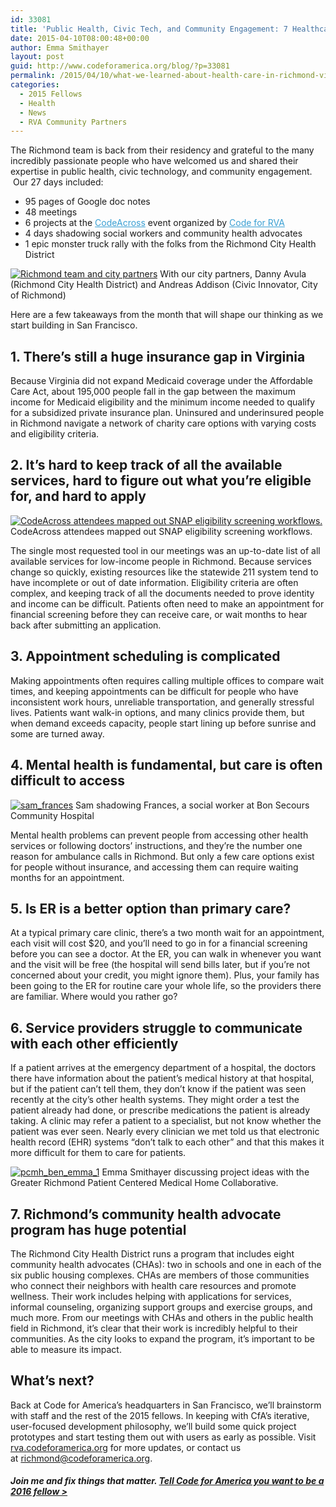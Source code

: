 ```yaml
---
id: 33081
title: 'Public Health, Civic Tech, and Community Engagement: 7 Healthcare Challenges in Richmond, VA'
date: 2015-04-10T08:00:48+00:00
author: Emma Smithayer
layout: post
guid: http://www.codeforamerica.org/blog/?p=33081
permalink: /2015/04/10/what-we-learned-about-health-care-in-richmond-virginia/
categories:
  - 2015 Fellows
  - Health
  - News
  - RVA Community Partners
---
```

The Richmond team is back from their residency and grateful to the many incredibly passionate people who have welcomed us and shared their expertise in public health, civic technology, and community engagement.  Our 27 days included:

  * 95 pages of Google doc notes
  * 48 meetings
  * 6 projects at the <a style="color: #399fd3;" href="http://www.codeforamerica.org/events/codeacross-2015/">CodeAcross</a> event organized by <a style="color: #399fd3;" href="http://www.codeforrva.org/">Code for RVA</a>
  * 4 days shadowing social workers and community health advocates
  * 1 epic monster truck rally with the folks from the Richmond City Health District

[<img class="size-full wp-image-33075" src="http://www.codeforamerica.org/blog/wp-content/uploads/2015/04/rva_the_team_1.jpg" alt="Richmond team and city partners" />](http://www.codeforamerica.org/blog/wp-content/uploads/2015/04/rva_the_team_1.jpg) With our city partners, Danny Avula (Richmond City Health District) and Andreas Addison (Civic Innovator, City of Richmond)

Here are a few takeaways from the month that will shape our thinking as we start building in San Francisco.

## 1. There’s still a huge insurance gap in Virginia

Because Virginia did not expand Medicaid coverage under the Affordable Care Act, about 195,000 people fall in the gap between the maximum income for Medicaid eligibility and the minimum income needed to qualify for a subsidized private insurance plan. Uninsured and underinsured people in Richmond navigate a network of charity care options with varying costs and eligibility criteria.

## 2. It’s hard to keep track of all the available services, hard to figure out what you’re eligible for, and hard to apply

[<img class="wp-image-33089 size-full" src="http://www.codeforamerica.org/blog/wp-content/uploads/2015/04/flowchart_codeacross_1.jpg" alt="CodeAcross attendees mapped out SNAP eligibility screening workflows." />](http://www.codeforamerica.org/blog/wp-content/uploads/2015/04/flowchart_codeacross_1.jpg) CodeAcross attendees mapped out SNAP eligibility screening workflows.

The single most requested tool in our meetings was an up-to-date list of all available services for low-income people in Richmond. Because services change so quickly, existing resources like the statewide 211 system tend to have incomplete or out of date information. Eligibility criteria are often complex, and keeping track of all the documents needed to prove identity and income can be difficult. Patients often need to make an appointment for financial screening before they can receive care, or wait months to hear back after submitting an application.

## 3. Appointment scheduling is complicated

Making appointments often requires calling multiple offices to compare wait times, and keeping appointments can be difficult for people who have inconsistent work hours, unreliable transportation, and generally stressful lives. Patients want walk-in options, and many clinics provide them, but when demand exceeds capacity, people start lining up before sunrise and some are turned away.

## 4. Mental health is fundamental, but care is often difficult to access

[<img class="wp-image-33047 size-full" src="http://www.codeforamerica.org/blog/wp-content/uploads/2015/04/sam_frances.jpg" alt="sam_frances" />](http://www.codeforamerica.org/blog/wp-content/uploads/2015/04/sam_frances.jpg) Sam shadowing Frances, a social worker at Bon Secours Community Hospital

Mental health problems can prevent people from accessing other health services or following doctors’ instructions, and they’re the number one reason for ambulance calls in Richmond. But only a few care options exist for people without insurance, and accessing them can require waiting months for an appointment.

## 5. Is ER is a better option than primary care?

At a typical primary care clinic, there’s a two month wait for an appointment, each visit will cost $20, and you’ll need to go in for a financial screening before you can see a doctor. At the ER, you can walk in whenever you want and the visit will be free (the hospital will send bills later, but if you’re not concerned about your credit, you might ignore them). Plus, your family has been going to the ER for routine care your whole life, so the providers there are familiar. Where would you rather go?

## 6. Service providers struggle to communicate with each other efficiently

If a patient arrives at the emergency department of a hospital, the doctors there have information about the patient’s medical history at that hospital, but if the patient can’t tell them, they don’t know if the patient was seen recently at the city’s other health systems. They might order a test the patient already had done, or prescribe medications the patient is already taking. A clinic may refer a patient to a specialist, but not know whether the patient was ever seen. Nearly every clinician we met told us that electronic health record (EHR) systems “don’t talk to each other” and that this makes it more difficult for them to care for patients.

[<img class="wp-image-33078 size-full" src="http://www.codeforamerica.org/blog/wp-content/uploads/2015/04/pcmh_ben_emma_1.jpg" alt="pcmh_ben_emma_1" />](http://www.codeforamerica.org/blog/wp-content/uploads/2015/04/pcmh_ben_emma_1.jpg) Emma Smithayer discussing project ideas with the Greater Richmond Patient Centered Medical Home Collaborative.

## 7. Richmond’s community health advocate program has huge potential

The Richmond City Health District runs a program that includes eight community health advocates (CHAs): two in schools and one in each of the six public housing complexes. CHAs are members of those communities who connect their neighbors with health care resources and promote wellness. Their work includes helping with applications for services, informal counseling, organizing support groups and exercise groups, and much more. From our meetings with CHAs and others in the public health field in Richmond, it’s clear that their work is incredibly helpful to their communities. As the city looks to expand the program, it’s important to be able to measure its impact.

## What’s next?

Back at Code for America’s headquarters in San Francisco, we’ll brainstorm with staff and the rest of the 2015 fellows. In keeping with CfA’s iterative, user-focused development philosophy, we’ll build some quick project prototypes and start testing them out with users as early as possible. Visit [rva.codeforamerica.org](http://rva.codeforamerica.org) for more updates, or contact us at [richmond@codeforamerica.org](mailto:RICHMOND@CODEFORAMERICA.ORG).

##### Join me and fix things that matter. [Tell Code for America you want to be a 2016 fellow >](http://www.codeforamerica.org/forms/fellowship/become-a-fellow/?source_codes=blog)
